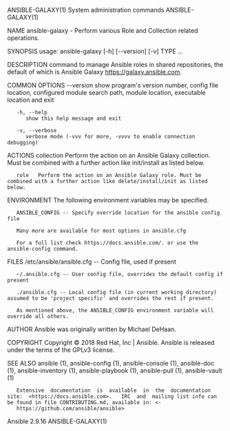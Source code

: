 ANSIBLE-GALAXY(1)                                                                System administration commands                                                               ANSIBLE-GALAXY(1)

NAME
       ansible-galaxy - Perform various Role and Collection related operations.

SYNOPSIS
       usage: ansible-galaxy [-h] [--version] [-v] TYPE ...

DESCRIPTION
       command to manage Ansible roles in shared repositories, the default of which is Ansible Galaxy https://galaxy.ansible.com.

COMMON OPTIONS
       --version
          show program's version number, config file location, configured module search path, module location, executable location and exit

       -h, --help
          show this help message and exit

       -v, --verbose
          verbose mode (-vvv for more, -vvvv to enable connection debugging)

ACTIONS
       collection
              Perform the action on an Ansible Galaxy collection. Must be combined with a further action like init/install as listed below.

       role   Perform the action on an Ansible Galaxy role. Must be combined with a further action like delete/install/init as listed below.

ENVIRONMENT
       The following environment variables may be specified.

       ANSIBLE_CONFIG -- Specify override location for the ansible config file

       Many more are available for most options in ansible.cfg

       For a full list check https://docs.ansible.com/. or use the ansible-config command.

FILES
       /etc/ansible/ansible.cfg -- Config file, used if present

       ~/.ansible.cfg -- User config file, overrides the default config if present

       ./ansible.cfg -- Local config file (in current working directory) assumed to be 'project specific' and overrides the rest if present.

       As mentioned above, the ANSIBLE_CONFIG environment variable will override all others.

AUTHOR
       Ansible was originally written by Michael DeHaan.

COPYRIGHT
       Copyright © 2018 Red Hat, Inc | Ansible.  Ansible is released under the terms of the GPLv3 license.

SEE ALSO
       ansible (1), ansible-config (1), ansible-console (1), ansible-doc (1), ansible-inventory (1), ansible-playbook (1), ansible-pull (1), ansible-vault (1)

       Extensive  documentation  is  available  in  the  documentation  site:  <https://docs.ansible.com>.   IRC  and  mailing list info can be found in file CONTRIBUTING.md, available in: <‐
       https://github.com/ansible/ansible>

Ansible 2.9.16                                                                                                                                                                ANSIBLE-GALAXY(1)
